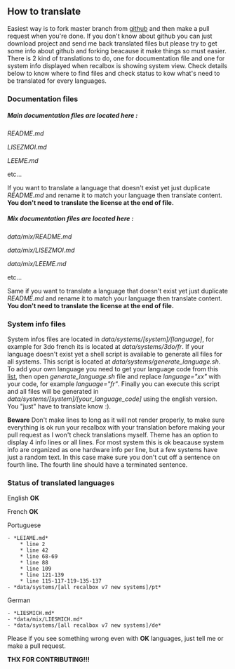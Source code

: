 ## How to translate

Easiest way is to fork master branch from [github](https://github.com/SamYStudiO/es-theme-next-pixel) and then make a pull request when you're done. If you don't know about github you can just download project and send me back translated files but please try to get some info about github and forking beacause it make things so must easier.
There is 2 kind of translations to do, one for documentation file and one for system info displayed when recalbox is showing system view.
Check details below to know where to find files and check status to kow what's need to be translated for every languages.


### Documentation files

##### Main documentation files are located here :
*README.md*

*LISEZMOI.md*

*LEEME.md*

etc...

If you want to translate a language that doesn't exist yet just duplicate *README.md* and rename it to match your language then translate content. **You don't need to translate the license at the end of file.**

##### Mix documentation files are located here :
*data/mix/README.md*

*data/mix/LISEZMOI.md*

*data/mix/LEEME.md*

etc...

Same if you want to translate a language that doesn't exist yet just duplicate *README.md* and rename it to match your language then translate content.
**You don't need to translate the license at the end of file.**

### System info files

System infos files are located in *data/systems/[system]/[language]*, for example for 3do french its is located at *data/systems/3do/fr*.
If your language doesn't exist yet a shell script is available to generate all files for all systems. This script is located at *data/systems/generate_language.sh*. To add your own language you need to get your language code from this [list](https://www.andiamo.co.uk/resources/iso-language-codes/), then open *generate_language.sh* file and replace *language="xx"* with your code, for example *language="fr"*. Finally you can execute this script and all files will be generated in *data/systems/[system]/[your_language_code]* using the english version. You "just" have to translate know :).

**Beware**
Don't make lines to long as it will not render properly, to make sure everything is ok run your recalbox with your translation before making your pull request as I won't check translations myself.
Theme has an option to display 4 info lines or all lines. For most system this is ok beacause system info are organized as one hardware info per line, but a few systems have just a random text. In this case make sure you don't cut off a sentence on fourth line. The fourth line should have a terminated sentence.
	
### Status of translated languages

English **OK** 

French **OK**

Portuguese

	- *LEIAME.md*
		* line 2
		* line 42
		* line 68-69
		* line 88
		* line 109
		* line 121-139
		* line 115-117-119-135-137
	- *data/systems/[all recalbox v7 new systems]/pt*
		
German

	- *LIESMICH.md*
	- *data/mix/LIESMICH.md*
	- *data/systems/[all recalbox v7 new systems]/de*
	
Please if you see something wrong even with **OK** languages, just tell me or make a pull request.

**THX FOR CONTRIBUTING!!!**
	
	
